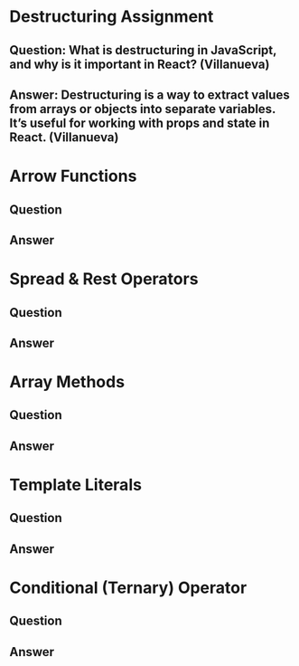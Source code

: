 # Destructuring Assignment

## Question: What is destructuring in JavaScript, and why is it important in React? (Villanueva)

## Answer: Destructuring is a way to extract values from arrays or objects into separate variables. It’s useful for working with props and state in React. (Villanueva)




# Arrow Functions

## Question

## Answer




# Spread & Rest Operators

## Question

## Answer




# Array Methods

## Question

## Answer




# Template Literals

## Question

## Answer




# Conditional (Ternary) Operator

## Question

## Answer
